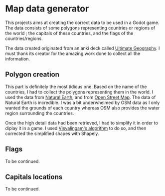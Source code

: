 # Map data generator

This projects aims at creating the correct data to be used in a Godot game. 
The data consists of some polygons representing countries or regions of the world ;
the capitals of these countries, and the flags of the countries/regions.

The data created originated from an anki deck called 
[Ultimate Geography](https://github.com/axelboc/anki-ultimate-geography). I must thank
its creator for the amazing work done to collect all the information.

## Polygon creation

This part is definitely the most tidious one. Based on the name of the countries, 
I had to collect the polygons representing them in the world. I used the data from
[Natural Earth](https://www.naturalearthdata.com/), and from 
[Open Street Map](https://www.openstreetmap.org/#map=5/5.507/150.249). 
The data of Natural Earth is incredible. I was
a bit underwhelmed by OSM data as I only wanted the grounds of each country whereas
OSM also provides the water region surrounding the countries.

Once the high detail data had been retrieved, I had to simplify it in order to
diplay it in a game. I used [Visvalingam's algorithm](https://pypi.org/project/visvalingamwyatt/)
to do so, and then corrected the simplified shapes with Shapely.

## Flags

To be continued.

## Capitals locations

To be continued.